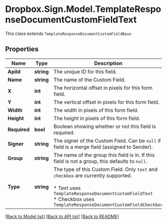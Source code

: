 # Dropbox.Sign.Model.TemplateResponseDocumentCustomFieldText
This class extends `TemplateResponseDocumentCustomFieldBase`

## Properties

Name | Type | Description | Notes
------------ | ------------- | ------------- | -------------
**ApiId** | **string** |  The unique ID for this field.  | 
**Name** | **string** |  The name of the Custom Field.  | 
**X** | **int** |  The horizontal offset in pixels for this form field.  | 
**Y** | **int** |  The vertical offset in pixels for this form field.  | 
**Width** | **int** |  The width in pixels of this form field.  | 
**Height** | **int** |  The height in pixels of this form field.  | 
**Required** | **bool** |  Boolean showing whether or not this field is required.  | 
**Signer** | **string** |  The signer of the Custom Field. Can be `null` if field is a merge field (assigned to Sender).  | [optional] 
**Group** | **string** |  The name of the group this field is in. If this field is not a group, this defaults to `null`.  | [optional] 
**Type** | **string** |  The type of this Custom Field. Only `text` and `checkbox` are currently supported.<br><br>* Text uses `TemplateResponseDocumentCustomFieldText`<br>* Checkbox uses `TemplateResponseDocumentCustomFieldCheckbox`  | [default to "text"]**AvgTextLength** | [**TemplateResponseFieldAvgTextLength**](TemplateResponseFieldAvgTextLength.md) |    | **IsMultiline** | **bool** |  Whether this form field is multiline text.  | **OriginalFontSize** | **int** |  Original font size used in this form field&#39;s text.  | **FontFamily** | **string** |  Font family used in this form field&#39;s text.  | 

[[Back to Model list]](../README.md#documentation-for-models) [[Back to API list]](../README.md#documentation-for-api-endpoints) [[Back to README]](../README.md)

